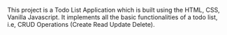 This project is a Todo List Application which is built using the HTML, CSS, Vanilla Javascript. It implements all the basic functionalities of a todo list, i.e, CRUD Operations (Create Read Update Delete). 
